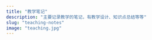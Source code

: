 ```yaml
---
title: "教学笔记"
description: "主要记录教学的笔记，有教学设计、知识点总结等等"
slug: "teaching-notes"
image: "teaching.jpg"
---
```

